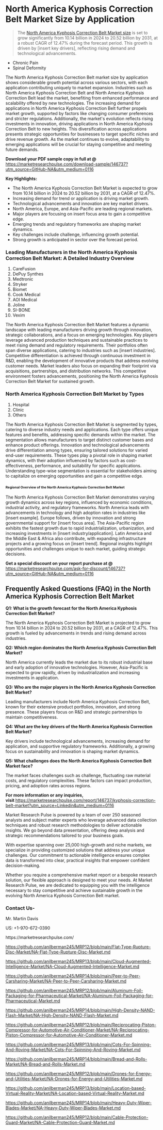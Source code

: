 <h1>North America Kyphosis Correction Belt Market&nbsp;Size by Application</h1><blockquote><p>The <a href="https://marketresearchpulse.com/download-sample/146737?utm_source=GitHub-NA&amp;utm_medium=0116">North America Kyphosis Correction Belt Market size</a> is set to grow significantly from 10.14 billion in 2024 to 20.52 billion by 2031, at a robust CAGR of 12.47% during the forecast period. This growth is driven by [insert key drivers], reflecting rising demand and technological advancements.</p></blockquote><ul><li>Chronic Pain<li> Spinal Deformity</li></ul><p>The North America Kyphosis Correction Belt market size by application shows considerable growth potential across various sectors, with each application contributing uniquely to market expansion. Industries such as North America Kyphosis Correction Belt and North America Kyphosis Correction Belt lead the market, benefiting from enhanced performance and scalability offered by new technologies. The increasing demand for applications in North America Kyphosis Correction Belt further propels market growth, supported by factors like changing consumer preferences and stricter regulations. Additionally, the market's evolution reflects rising investments in innovation, driving applications in North America Kyphosis Correction Belt to new heights. This diversification across applications presents strategic opportunities for businesses to target specific niches and drive revenue growth. As the market continues to evolve, adaptability to emerging applications will be crucial for staying competitive and meeting future demands.</p><p><strong>Download your PDF sample copy in full at @ </strong><a href="https://marketresearchpulse.com/download-sample/146737?utm_source=GitHub-NA&amp;utm_medium=0116">https://marketresearchpulse.com/download-sample/146737?utm_source=GitHub-NA&amp;utm_medium=0116</a></p><p><strong>Key Highlights: </strong></p><ul><li>The North America Kyphosis Correction Belt Market is expected to grow from 10.14 billion in 2024 to 20.52 billion by 2031, at a CAGR of 12.47%.</li><li>Increasing demand for trend or application is driving market growth.</li><li>Technological advancements and innovation are key market drivers.</li><li>North America, Europe, and Asia-Pacific are leading regional markets.</li><li>Major players are focusing on insert focus area to gain a competitive edge.</li><li>Emerging trends and regulatory frameworks are shaping market dynamics.</li><li>Key challenges include challenge, influencing growth potential.</li><li>Strong growth is anticipated in sector over the forecast period.</li></ul><h3>Leading Manufacturers in the North America Kyphosis Correction Belt Market: A Detailed Industry Overview</h3><ol><li>CareFusion</li><li>DePuy Synthes</li><li>Medtronic</li><li>Stryker</li><li>Biomet</li><li>Cook Medical</li><li>AOI Medical</li><li>Joline</li><li>SI-BONE</li><li>Vexim</li></ol><div class="flex max-w-full flex-col flex-grow"><div class="min-h-8 text-message flex w-full flex-col items-end gap-2 whitespace-normal break-words [.text-message+&amp;]:mt-5" dir="auto" data-message-author-role="assistant" data-message-id="fd8432e4-4910-450d-b182-61b7bfb0a01f" data-message-model-slug="gpt-4o"><div class="flex w-full flex-col gap-1 empty:hidden first:pt-[3px]"><div class="markdown prose w-full break-words dark:prose-invert light"><p>The North America Kyphosis Correction Belt Market features a dynamic landscape with leading manufacturers driving growth through innovation, strategic collaborations, and a focus on emerging technologies. Key players leverage advanced production techniques and sustainable practices to meet rising demand and regulatory requirements. Their portfolios often span diverse applications, catering to industries such as [insert industries]. Competitive differentiation is achieved through continuous investment in R&amp;D, enabling the development of innovative products that address evolving customer needs. Market leaders also focus on expanding their footprint via acquisitions, partnerships, and distribution networks. This competitive environment fosters advancements, positioning the North America Kyphosis Correction Belt Market for sustained growth.</p></div></div></div></div><h3>North America Kyphosis Correction Belt Market by Types</h3><ol><li>Hospital<li> Clinic<li> Others</li></ol><div class="flex max-w-full flex-col flex-grow"><div class="min-h-8 text-message flex w-full flex-col items-end gap-2 whitespace-normal break-words [.text-message+&amp;]:mt-5" dir="auto" data-message-author-role="assistant" data-message-id="084470be-0bb7-4664-bddf-5156b4f41249" data-message-model-slug="gpt-4o-mini"><div class="flex w-full flex-col gap-1 empty:hidden first:pt-[3px]"><div class="markdown prose w-full break-words dark:prose-invert light"><p>The North America Kyphosis Correction Belt Market is segmented by types, catering to diverse industry needs and applications. Each type offers unique features and benefits, addressing specific demands within the market. The segmentation allows manufacturers to target distinct customer bases and enhance product offerings. Innovation and technological advancements drive differentiation among types, ensuring tailored solutions for varied end-user requirements. These types play a pivotal role in shaping market dynamics, with their adoption influenced by factors such as cost-effectiveness, performance, and suitability for specific applications. Understanding type-wise segmentation is essential for stakeholders aiming to capitalize on emerging opportunities and gain a competitive edge.</p></div></div></div></div><h3><span style="font-size: 11px;">Regional Overview of the North America Kyphosis Correction Belt Market</span></h3><div class="flex max-w-full flex-col flex-grow"><div class="min-h-8 text-message flex w-full flex-col items-end gap-2 whitespace-normal break-words [.text-message+&amp;]:mt-5" dir="auto" data-message-author-role="assistant" data-message-id="e9038762-ce64-4e30-91c9-9bd413514231" data-message-model-slug="gpt-4o-mini"><div class="flex w-full flex-col gap-1 empty:hidden first:pt-[3px]"><div class="markdown prose w-full break-words dark:prose-invert light"><p>The North America Kyphosis Correction Belt Market demonstrates varying growth dynamics across key regions, influenced by economic conditions, industrial activity, and regulatory frameworks. North America leads with advancements in technology and high adoption rates in industries like [insert example]. Europe follows, driven by innovation and strong governmental support for [insert focus area]. The Asia-Pacific region exhibits the fastest growth due to rapid industrialization, urbanization, and increasing investments in [insert industry/application]. Latin America and the Middle East &amp; Africa also contribute, with expanding infrastructure projects and a growing focus on [insert trend]. Regional insights highlight opportunities and challenges unique to each market, guiding strategic decisions.</p></div></div></div></div><p><strong>Get a special discount on your report purchase at @ </strong><a href="https://marketresearchpulse.com/ask-for-discount/146737?utm_source=GitHub-NA&amp;utm_medium=0116">https://marketresearchpulse.com/ask-for-discount/146737?utm_source=GitHub-NA&amp;utm_medium=0116</a></p><h2>Frequently Asked Questions (FAQ) in the North America Kyphosis Correction Belt Market</h2><p><strong>Q1: What is the growth forecast for the North America Kyphosis Correction Belt Market?</strong></p><p>The North America Kyphosis Correction Belt Market is projected to grow from 10.14 billion in 2024 to 20.52 billion by 2031, at a CAGR of 12.47%. This growth is fueled by advancements in trends and rising demand across industries.</p><p><strong>Q2: Which region dominates the North America Kyphosis Correction Belt Market?</strong></p><p>North America currently leads the market due to its robust industrial base and early adoption of innovative technologies. However, Asia-Pacific is expected to grow rapidly, driven by industrialization and increasing investments in application.</p><p><strong>Q3: Who are the major players in the North America Kyphosis Correction Belt Market?</strong></p><p>Leading manufacturers include North America Kyphosis Correction Belt, known for their extensive product portfolios, innovation, and strong presence. These players focus on R&amp;D and strategic partnerships to maintain competitiveness.</p><p><strong>Q4: What are the key drivers of the North America Kyphosis Correction Belt Market?</strong></p><p>Key drivers include technological advancements, increasing demand for application, and supportive regulatory frameworks. Additionally, a growing focus on sustainability and innovation is shaping market dynamics.</p><p><strong>Q5: What challenges does the North America Kyphosis Correction Belt Market face?</strong></p><p>The market faces challenges such as challenge, fluctuating raw material costs, and regulatory complexities. These factors can impact production, pricing, and adoption rates across regions.</p><p><strong>For more information or any inquiries, visit&nbsp;</strong><a href="https://marketresearchpulse.com/report/146737/kyphosis-correction-belt-market?utm_source=Linkedin&utm_medium=0116">https://marketresearchpulse.com/report/146737/kyphosis-correction-belt-market?utm_source=Linkedin&utm_medium=0116</a></p><p>Market Research Pulse is powered by a team of over 250 seasoned analysts and subject matter experts who leverage advanced data collection techniques and robust research methodologies to deliver actionable insights. We go beyond data presentation, offering deep analysis and strategic recommendations tailored to your business goals.</p><p>With expertise spanning over 25,000 high-growth and niche markets, we specialize in providing customized solutions that address your unique challenges. Our commitment to actionable intelligence ensures complex data is transformed into clear, practical insights that empower confident decision-making.</p><p>Whether you require a comprehensive market report or a bespoke research solution, our flexible approach is designed to meet your needs. At Market Research Pulse, we are dedicated to equipping you with the intelligence necessary to stay competitive and achieve sustainable growth in the evolving North America Kyphosis Correction Belt market.</p><h3><strong>Contact Us-</strong></h3><p>Mr. Martin Davis</p><p>US: +1-970-672-0390</p><p>https://marketresearchpulse.com/</p><p><a href="https://github.com/anilberman245/MRP12/blob/main/Flat-Type-Rupture-Disc-Market/NA-Flat-Type-Rupture-Disc-Market.md">https://github.com/anilberman245/MRP12/blob/main/Flat-Type-Rupture-Disc-Market/NA-Flat-Type-Rupture-Disc-Market.md</a></p><p><a href="https://github.com/anilberman245/MRP13/blob/main/Cloud-Augmented-Intelligence-Market/NA-Cloud-Augmented-Intelligence-Market.md">https://github.com/anilberman245/MRP13/blob/main/Cloud-Augmented-Intelligence-Market/NA-Cloud-Augmented-Intelligence-Market.md</a></p><p><a href="https://github.com/anilberman245/MRP14/blob/main/Peer-to-Peer-Carsharing-Market/NA-Peer-to-Peer-Carsharing-Market.md">https://github.com/anilberman245/MRP14/blob/main/Peer-to-Peer-Carsharing-Market/NA-Peer-to-Peer-Carsharing-Market.md</a></p><p><a href="https://github.com/anilberman245/MRP12/blob/main/Aluminum-Foil-Packaging-for-Pharmaceutical-Market/NA-Aluminum-Foil-Packaging-for-Pharmaceutical-Market.md">https://github.com/anilberman245/MRP12/blob/main/Aluminum-Foil-Packaging-for-Pharmaceutical-Market/NA-Aluminum-Foil-Packaging-for-Pharmaceutical-Market.md</a></p><p><a href="https://github.com/anilberman245/MRP14/blob/main/High-Density-NAND-Flash-Market/NA-High-Density-NAND-Flash-Market.md">https://github.com/anilberman245/MRP14/blob/main/High-Density-NAND-Flash-Market/NA-High-Density-NAND-Flash-Market.md</a></p><p><a href="https://github.com/anilberman245/MRP12/blob/main/Reciprocating-Piston-Compressor-for-Automotive-Air-Conditioner-Market/NA-Reciprocating-Piston-Compressor-for-Automotive-Air-Conditioner-Market.md">https://github.com/anilberman245/MRP12/blob/main/Reciprocating-Piston-Compressor-for-Automotive-Air-Conditioner-Market/NA-Reciprocating-Piston-Compressor-for-Automotive-Air-Conditioner-Market.md</a></p><p><a href="https://github.com/anilberman245/MRP13/blob/main/Cots-For-Spinning-And-Roving-Market/NA-Cots-For-Spinning-And-Roving-Market.md">https://github.com/anilberman245/MRP13/blob/main/Cots-For-Spinning-And-Roving-Market/NA-Cots-For-Spinning-And-Roving-Market.md</a></p><p><a href="https://github.com/anilberman245/MRP14/blob/main/Bread-and-Rolls-Market/NA-Bread-and-Rolls-Market.md">https://github.com/anilberman245/MRP14/blob/main/Bread-and-Rolls-Market/NA-Bread-and-Rolls-Market.md</a></p><p><a href="https://github.com/anilberman245/MRP12/blob/main/Drones-for-Energy-and-Utilities-Market/NA-Drones-for-Energy-and-Utilities-Market.md">https://github.com/anilberman245/MRP12/blob/main/Drones-for-Energy-and-Utilities-Market/NA-Drones-for-Energy-and-Utilities-Market.md</a></p><p><a href="https://github.com/anilberman245/MRP13/blob/main/Location-based-Virtual-Reality-Market/NA-Location-based-Virtual-Reality-Market.md">https://github.com/anilberman245/MRP13/blob/main/Location-based-Virtual-Reality-Market/NA-Location-based-Virtual-Reality-Market.md</a></p><p><a href="https://github.com/anilberman245/MRP14/blob/main/Heavy-Duty-Wiper-Blades-Market/NA-Heavy-Duty-Wiper-Blades-Market.md">https://github.com/anilberman245/MRP14/blob/main/Heavy-Duty-Wiper-Blades-Market/NA-Heavy-Duty-Wiper-Blades-Market.md</a></p><p><a href="https://github.com/anilberman245/MRP12/blob/main/Cable-Protection-Guard-Market/NA-Cable-Protection-Guard-Market.md">https://github.com/anilberman245/MRP12/blob/main/Cable-Protection-Guard-Market/NA-Cable-Protection-Guard-Market.md</a></p>
